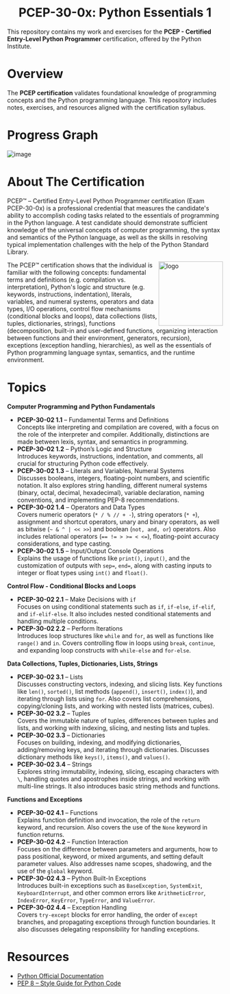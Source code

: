 <h1 align="center"> PCEP-30-0x: Python Essentials 1</h1>

This repository contains my work and exercises for the **PCEP - Certified Entry-Level Python Programmer** certification, offered by the Python Institute.

# Overview

The **PCEP certification** validates foundational knowledge of programming concepts and the Python programming language. This repository includes notes, exercises, and resources aligned with the certification syllabus.

# Progress Graph
![image](https://github.com/user-attachments/assets/46fa54ec-3445-4433-b4a8-4a5cfb57e829)

# About The Certification
<p>
PCEP™ – Certified Entry-Level Python Programmer certification (Exam PCEP-30-0x) is a professional credential that measures the candidate's ability to accomplish coding tasks related to the essentials of programming in the Python language. A test candidate should demonstrate sufficient knowledge of the universal concepts of computer programming, the syntax and semantics of the Python language, as well as the skills in resolving typical implementation challenges with the help of the Python Standard Library.
</p>

<img src="https://github.com/user-attachments/assets/b8a8187f-6a21-4ade-86be-d1be132ef6fa" alt="logo" width="150" align="right" />

<p>
The PCEP™ certification shows that the individual is familiar with the following concepts: fundamental terms and definitions (e.g. compilation vs. interpretation), Python's logic and structure (e.g. keywords, instructions, indentation), literals, variables, and numeral systems, operators and data types, I/O operations, control flow mechanisms (conditional blocks and loops), data collections (lists, tuples, dictionaries, strings), functions (decomposition, built-in and user-defined functions, organizing interaction between functions and their environment, generators, recursion), exceptions (exception handling, hierarchies), as well as the essentials of Python programming language syntax, semantics, and the runtime environment. 
</p> 

# Topics

**Computer Programming and Python Fundamentals**
- **PCEP-30-02 1.1** – Fundamental Terms and Definitions  
  Concepts like interpreting and compilation are covered, with a focus on the role of the interpreter and compiler. Additionally, distinctions are made between lexis, syntax, and semantics in programming.
- **PCEP-30-02 1.2** – Python’s Logic and Structure  
  Introduces keywords, instructions, indentation, and comments, all crucial for structuring Python code effectively.
- **PCEP-30-02 1.3** – Literals and Variables, Numeral Systems  
  Discusses booleans, integers, floating-point numbers, and scientific notation. It also explores string handling, different numeral systems (binary, octal, decimal, hexadecimal), variable declaration, naming conventions, and implementing PEP-8 recommendations.
- **PCEP-30-02 1.4** – Operators and Data Types  
  Covers numeric operators (`* / % // + -`), string operators (`* +`), assignment and shortcut operators, unary and binary operators, as well as bitwise (`~ & ^ | << >>`) and boolean (`not, and, or`) operators. Also includes relational operators (`== != > >= < <=`), floating-point accuracy considerations, and type casting.
- **PCEP-30-02 1.5** – Input/Output Console Operations  
  Explains the usage of functions like `print()`, `input()`, and the customization of outputs with `sep=`, `end=`, along with casting inputs to integer or float types using `int()` and `float()`.

**Control Flow - Conditional Blocks and Loops**
- **PCEP-30-02 2.1** – Make Decisions with `if`  
  Focuses on using conditional statements such as `if`, `if-else`, `if-elif`, and `if-elif-else`. It also includes nested conditional statements and handling multiple conditions.
- **PCEP-30-02 2.2** – Perform Iterations  
  Introduces loop structures like `while` and `for`, as well as functions like `range()` and `in`. Covers controlling flow in loops using `break`, `continue`, and expanding loop constructs with `while-else` and `for-else`.

**Data Collections, Tuples, Dictionaries, Lists, Strings**
- **PCEP-30-02 3.1** – Lists  
  Discusses constructing vectors, indexing, and slicing lists. Key functions like `len()`, `sorted()`, list methods (`append()`, `insert()`, `index()`), and iterating through lists using `for`. Also covers list comprehensions, copying/cloning lists, and working with nested lists (matrices, cubes).
- **PCEP-30-02 3.2** – Tuples  
  Covers the immutable nature of tuples, differences between tuples and lists, and working with indexing, slicing, and nesting lists and tuples.
- **PCEP-30-02 3.3** – Dictionaries  
  Focuses on building, indexing, and modifying dictionaries, adding/removing keys, and iterating through dictionaries. Discusses dictionary methods like `keys()`, `items()`, and `values()`.
- **PCEP-30-02 3.4** – Strings  
  Explores string immutability, indexing, slicing, escaping characters with `\`, handling quotes and apostrophes inside strings, and working with multi-line strings. It also introduces basic string methods and functions.

**Functions and Exceptions**
- **PCEP-30-02 4.1** – Functions  
  Explains function definition and invocation, the role of the `return` keyword, and recursion. Also covers the use of the `None` keyword in function returns.
- **PCEP-30-02 4.2** – Function Interaction  
  Focuses on the difference between parameters and arguments, how to pass positional, keyword, or mixed arguments, and setting default parameter values. Also addresses name scopes, shadowing, and the use of the `global` keyword.
- **PCEP-30-02 4.3** – Python Built-In Exceptions  
  Introduces built-in exceptions such as `BaseException`, `SystemExit`, `KeyboardInterrupt`, and other common errors like `ArithmeticError`, `IndexError`, `KeyError`, `TypeError`, and `ValueError`.
- **PCEP-30-02 4.4** – Exception Handling  
  Covers `try-except` blocks for error handling, the order of `except` branches, and propagating exceptions through function boundaries. It also discusses delegating responsibility for handling exceptions.


# Resources
- [Python Official Documentation](https://docs.python.org/3/)
- [PEP 8 – Style Guide for Python Code](https://www.python.org/dev/peps/pep-0008/)
